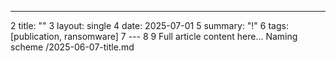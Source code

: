 ---
 2 title: ""
 3 layout: single
 4 date: 2025-07-01
 5 summary: "!"
 6 tags: [publication, ransomware]
 7 ---
 8
 9 Full article content here…
 Naming scheme /2025-06-07-title.md
